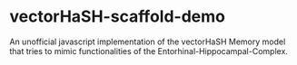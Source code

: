 # vectorHaSH-scaffold-demo
An unofficial javascript implementation of the vectorHaSH Memory model that tries to mimic functionalities of the Entorhinal-Hippocampal-Complex.

